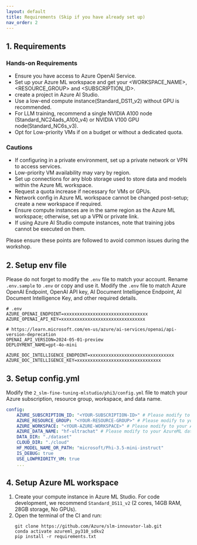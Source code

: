 ```yaml
---
layout: default
title: Requirements (Skip if you have already set up)
nav_order: 2
---
```


## 1. Requirements
### Hands-on Requirements
- Ensure you have access to Azure OpenAI Service.
- Set up your Azure ML workspace and get your <WORKSPACE_NAME>, <RESOURCE_GROUP> and <SUBSCRIPTION_ID>.
- create a project in Azure AI Studio.
- Use a low-end compute instance(Standard_DS11_v2) without GPU is recommended. 
- For LLM training, recommend a single NVIDIA A100 node (Standard_NC24ads_A100_v4)  or NVIDIA V100 GPU node(Standard_NC6s_v3). 
- Opt for Low-priority VMs if on a budget or without a dedicated quota.

### Cautions
- If configuring in a private environment, set up a private network or VPN to access services.
- Low-priority VM availability may vary by region.
- Set up connections for any blob storage used to store data and models within the Azure ML workspace.
- Request a quota increase if necessary for VMs or GPUs.
- Network config in Azure ML workspace cannot be changed post-setup; create a new workspace if required.
- Ensure compute instances are in the same region as the Azure ML workspace; otherwise, set up a VPN or private link.
- If using Azure AI Studio compute instances, note that training jobs cannot be executed on them.

Please ensure these points are followed to avoid common issues during the workshop.

## 2. Setup env file
Please do not forget to modify the `.env` file to match your account. Rename `.env.sample` to `.env` or copy and use it.
Modify the `.env` file to match Azure OpenAI Endpoint, OpenAI API key, AI Document Intelligence Endpoint, AI Document Intelligence Key, and other required details.

```shell
# .env
AZURE_OPENAI_ENDPOINT=xxxxxxxxxxxxxxxxxxxxxxxxxxxxxxxx
AZURE_OPENAI_API_KEY=xxxxxxxxxxxxxxxxxxxxxxxxxxxxxxxx

# https://learn.microsoft.com/en-us/azure/ai-services/openai/api-version-deprecation
OPENAI_API_VERSION=2024-05-01-preview
DEPLOYMENT_NAME=gpt-4o-mini

AZURE_DOC_INTELLIGENCE_ENDPOINT=xxxxxxxxxxxxxxxxxxxxxxxxxxxxxxxx
AZURE_DOC_INTELLIGENCE_KEY=xxxxxxxxxxxxxxxxxxxxxxxxxxxxxxxx
```

## 3. Setup config.yml
Modify the `2_slm-fine-tuning-mlstudio/phi3/config.yml` file to match your Azure subscription, resource group, workspace, and data name. 


```yaml
config:
    AZURE_SUBSCRIPTION_ID: "<YOUR-SUBSCRIPTION-ID>" # Please modify to your subscription
    AZURE_RESOURCE_GROUP: "<YOUR-RESOURCE-GROUP>" # Please modify to your Azure resource group
    AZURE_WORKSPACE: "<YOUR-AZURE-WORKSPACE>" # Please modify to your Azure workspace
    AZURE_DATA_NAME: "hf-ultrachat" # Please modify to your AzureML data name
    DATA_DIR: "./dataset"
    CLOUD_DIR: "./cloud"
    HF_MODEL_NAME_OR_PATH: "microsoft/Phi-3.5-mini-instruct"
    IS_DEBUG: true
    USE_LOWPRIORITY_VM: true
    ...
```


## 4. Setup Azure ML workspace
1. Create your compute instance in Azure ML Studio. For code development, we recommend `Standard_DS11_v2` (2 cores, 14GB RAM, 28GB storage, No GPUs).
2. Open the terminal of the CI and run: 
    ```shell
    git clone https://github.com/Azure/slm-innovator-lab.git
    conda activate azureml_py310_sdkv2
    pip install -r requirements.txt
    ```
